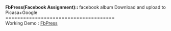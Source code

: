 <strong>FbPress(Facebook Assignment):: </strong> facebook album Download and upload to Picasa+Google<br/>=====================================<br/>Working Demo :  <a href="fbassignment-jigspractice.rhcloud.com">FbPress</a>
